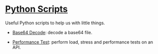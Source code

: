 # [Python Scripts](https://github.com/jonatascbarroso/python-scripts/)

Useful Python scripts to help us with little things.

* [Base64 Decode](https://github.com/jonatascbarroso/python-scripts/tree/master/base64-decode):
decode a base64 file.

* [Performance Test](https://github.com/jonatascbarroso/python-scripts/tree/master/performance-test):
perform load, stress and performance tests on an API.
